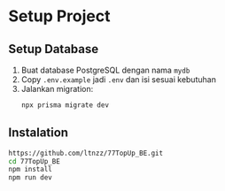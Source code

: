 # Setup Project

## Setup Database

1. Buat database PostgreSQL dengan nama `mydb`
2. Copy `.env.example` jadi `.env` dan isi sesuai kebutuhan
3. Jalankan migration:
   ```bash
   npx prisma migrate dev

## Instalation
   ```bash
   https://github.com/ltnzz/77TopUp_BE.git
   cd 77TopUp_BE
   npm install
   npm run dev


